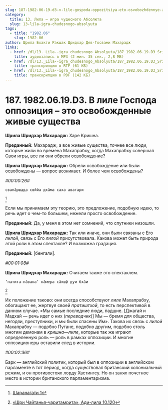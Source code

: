 ```yaml
---
slug: 187-1982-06-19-d3-v-lile-gospoda-oppozitsiya-eto-osvobozhdennye-zhivye-sushhestva
category:
  title: 13. Лила — игра чудесного Абсолюта
  slug: 13-lila-igra-chudesnogo-absolyuta
tags:
  - title: "1982.06"
    slug: 1982-06
author: Шрила Бхакти Ракшак Шридхар Дев-Госвами Махарадж
links:
  - href: /dl/13._Lila--igra_chudesnogo_Absolyuta/187_1982.06.19.D3_SridharMj_V_lile_Gospoda_oppozicija_%E2%80%93_jeto_osvobozhdennye_zhivye_sushhestva.mp3
    title: аудиозапись в MP3 (2 мин. 35 сек., 2,8 МБ)
  - href: /dl/13._Lila--igra_chudesnogo_Absolyuta/187_1982.06.19.D3_SridharMj_V_lile_Gospoda_oppozicija_-_jeto_osvobozhdennye_zhivye_sushhestva.rtf
    title: транскрипцию в RTF (61 КБ)
  - href: /dl/13._Lila--igra_chudesnogo_Absolyuta/187_1982.06.19.D3_SridharMj_V_lile_Gospoda_oppozicija_-_jeto_osvobozhdennye_zhivye_sushhestva.pdf
    title: транскрипцию в PDF (142 КБ)
---
```


# 187. 1982.06.19.D3. В лиле Господа оппозиция – это освобожденные живые существа

**Шрила Шридхар Махарадж:** Харе Кришна.

**Преданный:** Махарадж, а все живые существа, точнее все люди, которые жили во времена Махапрабху, когда Махапрабху совершал Свои игры, все ли они обрели освобождение?

**Шрила Шридхар Махарадж:** Обрели освобождение или были освобождены — вопрос возникает. И более чем освобождены?

*#00:00:26#*

    свапа̄рш̣ада свӣйа дха̄ма саха аватари
[^_ftn1]

Если мы принимаем эту теорию, это предложение, подобную идею, то речь идет о чем-то большем, нежели просто освобождение.

**Преданный:** Да, у меня в этом нет сомнений, что спутники низошли.

**Шрила Шридхар Махарадж:** Так или иначе, они были связаны с Его *лилой*, связь с Его *лилой* присутствовала. Какова может быть природа этой роли в этом спектакле? И возможна градация.

**Преданный:** [бенгали].

*#00:01:08#*

**Шрила Шридхар Махарадж:** Считаем также это спектаклем.

    ‘патита-па̄вана’ на̄мера са̄кш̣ӣ дуи бха̄и
[^_ftn2]

Их положение таково: они всегда способствуют *лиле* Махапрабху, обогащают ее, жертвуя своей *пратиштхой*, то есть перспективой в данном случае. «Мы самые последние люди, падшие. [Джагай и Мадхай — речь идет о них (*переводчик*)] Мы — бремя для общества, негодяи, преступники, и мы были спасены Им». Такова их связь с *лилой* Махапрабху — подобно Путане, подобно другим, подобно столь многим демонам в *кришна*—*лиле*, которые так же играют определенную роль — роль в рамках оппозиции. И многие оппозиционеры оставили след в истории.

*#00:02:36#*

Барк — английский политик, который был в оппозиции в английском парламенте в тот период, когда существовал британский колониальный режим, и он противостоял лорду Хастингсу. Но он занял почетное место в истории британского парламентаризма.



[^_ftn1]: [Шаранагати 1](../notes/sharanagati/sharanagati-1.md)

[^_ftn2]: [«Шри Чайтанья-чаритамрита», Ади-лила 10.120](../notes/shri-chajtanya-charitamrita-adi-lila/shri-chajtanya-charitamrita-adi-lila-10-120.md)
